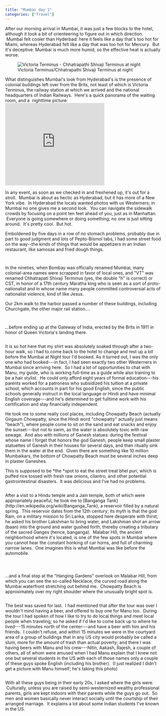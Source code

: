 ```yaml
---
title: "Mumbai day 1"
categories: ["Travel"]
---
```


After our morning arrival in Mumbai, it was just a few blocks to the hotel, although it took a bit of orienteering to figure out in which direction.  Mumbai felt cooler than Hyderbad: here it feels like a day that's too hot for Miami, whereas Hyderabad felt like a day that was too hot for Mercury.  But it's deceptive: Mumbai is much more humid, so the effective heat is actually worse.

<figure><img src='/assets/img/2014-06-06-mumbai-1/IMG_2710.jpeg'
alt='Victoria Terminus - Chhatrapathi Shivaji Terminus at night'/><figcaption>Victoria Terminus/Chhatrapathi Shivaji Terminus at night</figcaption></figure>
What distinguishes Mumbai's look from Hyderabad's is the presence of colonial buildings left over from the Brits, not least of which is Victoria Terminus, the railway station at which we arrived and the national headquarters of Indian Railways.  Here's a quick panorama of the waiting room, and a  nighttime picture:

<iframe width="320" height="266" src="https://www.youtube.com/embed/z4sBeHbBFXg" title="YouTube video player" frameborder="0" allow="accelerometer; autoplay; clipboard-write; encrypted-media; gyroscope; picture-in-picture" allowfullscreen></iframe>

In any event, as soon as we checked in and freshened up, it's out for a stroll.  Mumbai is about as hectic as Hyderabad, but it has more of a New York vibe.  In Hyderabad the locals wanted photos with us Westerners; in Mumbai no one gives me a second look.  You can navigate the sidewalk crowds by focusing on a point ten feet ahead of you, just as in Manhattan.  Everyone is going somewhere or doing something; no one is just sitting around.  It's pretty cool.  But hot.

Emboldened by five days in a row of no stomach problems, probably due in part to good judgment and lots of Pepto-Bismol tabs, I had some street food on the way--the kinds of things that would be appetizers in an Indian restaurant, like samosas and fried dough things.

<figure><img src='/assets/img/2014-06-06-mumbai-1/IMG_2681.jpeg' alt=''></figure>

<figure><img src='/assets/img/2014-06-06-mumbai-1/IMG_2683.jpeg' alt=''></figure>

In the nineties, when Bombay was officially renamed Mumbai, many colonial-area names were scrapped in favor of local ones, and "VT" was renamed Chhatrapati Shivaji Terminus (yes, the double "h" is correct) or CST, in honor of a 17th century Maratha king who is seen as a sort of proto-nationalist and in whose name many people committed controversial acts of nationalist violence, kind of like Jesus.

Our 2km walk to the harbor passed a number of these buildings, including Churchgate, the other major rail station....

<figure><img src='/assets/img/2014-06-06-mumbai-1/IMG_2689.jpeg' alt=''></figure>

<figure><img src='/assets/img/2014-06-06-mumbai-1/IMG_2688.jpeg' alt=''></figure>

...before ending up at the Gateway of India, erected by the Brits in 1911 in honor of Queen Victoria's landing there.

<figure><img src='/assets/img/2014-06-06-mumbai-1/IMG_2686.jpeg' alt=''></figure>
It is so hot here that my shirt was absolutely soaked through after a two-hour walk, so I had to come back to the hotel to change and rest up a bit before the Mumbai at Night tour I'd booked. As it turned out, I was the only one who had booked---in fact, I had seen exactly two other Westerners in Mumbai since arriving here.  So I had a lot of opportunities to chat with Manu, my guide, who is working full-time as a guide while also training to be a hair stylist.  He could only afford eight years of formal education---his parents worked for a patroness who subsidized his tuition at a private school, which accounts in part for his good English, since the public schools generally instruct in the local language or Hindi and have minimal English coverage---and he's determined to get fulltime work with his certification and stay financially independent.

He took me to some really cool places, including Chowpatty Beach (actually Girgaum Chowpatty, since the Hindi word "chowpatty" actually just means "beach"), where people come to sit on the sand and eat snacks and enjoy the sunset---but not to swim, as the water is absolutely toxic with raw sewage.  And also with millions of Ganesh statues: during the festival whose name I forget that honors the god Ganesh, people keep small plaster statuettes of Ganesh in their houses for several days, and then ritually sink them in the water at the end.  Given there are something like 10 million Mumbaikars, the bottom of Chowpatty Beach must be several inches deep in plaster Ganeshes.

This is supposed to be *the *spot to eat the street treat bhel puri, which is puffed rice tossed with fresh raw onions, cilantro, and other potential gastrointestinal disasters.  It was delicious and I've had no problems.

<figure><img src='/assets/img/2014-06-06-mumbai-1/IMG_2693.jpeg' alt=''></figure>
After a visit to a Hindu temple and a Jain temple, both of which were appropriately peaceful, he took me to [Banganga Tank](http://en.wikipedia.org/wiki/Banganga_Tank), a reservoir filled by a natural spring.  This reservoir dates from the 12th century; its myth is that the god Ram, on a military mission to Sri Lanka, stopped here desperate with thirst; he asked his brother Lakshman to bring water, and Lakshman shot an arrow (baan) into the ground and water gushed forth, thereby creating a tributary of the sacred Ganges (hence, banganga).  Malabar Hill, the ancient neighborhood where it's located, is one of the few spots in Mumbai where you cannot hear the constant honking of car horns, and full of charming narrow lanes.  One imagines this is what Mumbai was like before the automobile.

<figure><img src='/assets/img/2014-06-06-mumbai-1/IMG_2696.jpeg' alt=''></figure>

<figure><img src='/assets/img/2014-06-06-mumbai-1/IMG_2703.jpeg' alt=''></figure>

<figure><img src='/assets/img/2014-06-06-mumbai-1/IMG_2704.jpeg' alt=''></figure>

...and a final stop at the "Hanging Gardens" overlook on Malabar Hill, from which you can see the so-called Necklace, the curved road along the Mumbai waterfront stretching out behind me.  Chowpatty Beach is approximately over my right shoulder where the unusually bright spot is.

<figure><img src='/assets/img/2014-06-06-mumbai-1/IMG_2709.jpeg' alt=''></figure>

The best was saved for last.  I had mentioned that after the tour was over I wouldn't mind having a beer, and offered to buy one for Manu too.  During the tour I had spoken of how I like to try to do local things and meet local people when traveling; so he asked if I'd like to come back up to where he lived---15 minutes north of the center---and have a beer with him and his friends.  I couldn't refuse, and within 15 minutes we were in the courtyard area of a group of buildings that in any US city would probably be called a slum, more for the amount of trash than actual poverty; and there I was having beers with Manu and his crew---Nitin, Aakash, Rajesh, a couple of others, all of whom were amused when I had Manu explain that I knew not one but several students in the US with each of those names only a couple of these guys spoke English (including his brother).  (I just realized I didn't get a picture with Manu himself; he's taking this photo)

<figure><img src='/assets/img/2014-06-06-mumbai-1/IMG_2713.jpeg' alt=''></figure>

With all these guys being in their early 20s, I asked where the girls were.  Culturally, unless you are raised by semi-westernized wealthy professional parents, girls are kept indoors with their parents while the guys go out.  So men and women basically never interact socially until the courtship of their arranged marriage.  It explains a lot about some Indian students I've known in the US.
